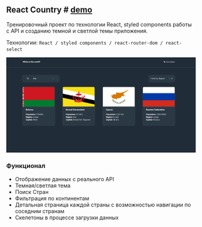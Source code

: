 ## React Country # [demo](https://vansalivan.github.io/React_country/)

Тренировочный проект по технологии React, styled components работы с API и созданию темной и светлой темы приложения.

Технологии: `React / styled components / react-router-dom / react-select`

![Screenshot](example.png)

### Функционал

- Отображение данных с реального API
- Темная/светлая тема
- Поиск Стран
- Фильтрация по континентам
- Детальная страница каждой страны с возможностью навигации по соседним странам
- Скелетоны в процессе загрузки данных
